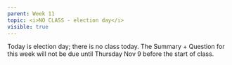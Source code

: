 ```yaml
---
parent: Week 11
topic: <i>NO CLASS - election day</i>
visible: true
---
```


Today is election day; there is no class today. The Summary + Question for this week will not be due until Thursday Nov 9 before the start of class.